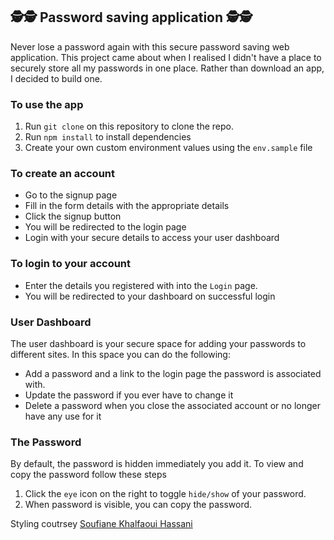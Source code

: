 ## 🕵️‍‍🕵️‍‍ Password saving application 🕵️🕵️‍‍

Never lose a password again with this secure password saving web application. This project came about when I realised I didn't have a place to securely store all my passwords in one place. Rather than download an app, I decided to build one.

### To use the app
1. Run `git clone` on this repository to clone the repo.
2. Run `npm install` to install dependencies
3. Create your own custom environment values using the `env.sample` file

### To create an account
- Go to the signup page
- Fill in the form details with the appropriate details
- Click the signup button
- You will be redirected to the login page
- Login with your secure details to access your user dashboard

### To login to your account
- Enter the details you registered with into the `Login` page.
- You will be redirected to your dashboard on successful login

### User Dashboard

The user dashboard is your secure space for adding your passwords to different sites. In this space you can do the following:
- Add a password and a link to the login page the password is associated with.
- Update the password if you ever have to change it
- Delete a password when you close the associated account or no longer have any use for it

### The Password
By default, the password is hidden immediately you add it. To view and copy the password follow these steps
1. Click the `eye` icon on the right to toggle `hide/show` of your password.
2. When password is visible, you can copy the password.

Styling coutrsey [Soufiane Khalfaoui Hassani](https://codepen.io/soufiane-khalfaoui-hassani/pen/LYpPWda)